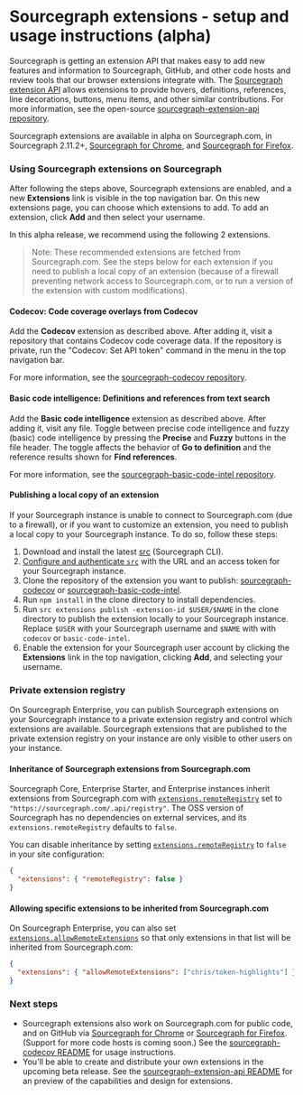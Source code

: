 # Sourcegraph extensions - setup and usage instructions (alpha)

Sourcegraph is getting an extension API that makes easy to add new features and information to Sourcegraph, GitHub, and other code hosts and review tools that our browser extensions integrate with. The [Sourcegraph extension API](https://github.com/sourcegraph/sourcegraph-extension-api) allows extensions to provide hovers, definitions, references, line decorations, buttons, menu items, and other similar contributions. For more information, see the open-source [sourcegraph-extension-api repository](https://github.com/sourcegraph/sourcegraph-extension-api).

Sourcegraph extensions are available in alpha on Sourcegraph.com, in Sourcegraph 2.11.2+, [Sourcegraph for Chrome](https://chrome.google.com/webstore/detail/sourcegraph/dgjhfomjieaadpoljlnidmbgkdffpack), and [Sourcegraph for Firefox](https://addons.mozilla.org/en-US/firefox/addon/sourcegraph/).

### Using Sourcegraph extensions on Sourcegraph

After following the steps above, Sourcegraph extensions are enabled, and a new **Extensions** link is visible in the top navigation bar. On this new extensions page, you can choose which extensions to add. To add an extension, click **Add** and then select your username.

In this alpha release, we recommend using the following 2 extensions.

> Note: These recommended extensions are fetched from Sourcegraph.com. See the steps below for each extension if you need to publish a local copy of an extension (because of a firewall preventing network access to Sourcegraph.com, or to run a version of the extension with custom modifications).

#### Codecov: Code coverage overlays from Codecov

Add the **Codecov** extension as described above. After adding it, visit a repository that contains Codecov code coverage data. If the repository is private, run the "Codecov: Set API token" command in the menu in the top navigation bar.

For more information, see the [sourcegraph-codecov repository](https://github.com/sourcegraph/sourcegraph-codecov).

#### Basic code intelligence: Definitions and references from text search

Add the **Basic code intelligence** extension as described above. After adding it, visit any file. Toggle between precise code intelligence and fuzzy (basic) code intelligence by pressing the **Precise** and **Fuzzy** buttons in the file header. The toggle affects the behavior of **Go to definition** and the reference results shown for **Find references**.

For more information, see the [sourcegraph-basic-code-intel repository](https://github.com/sourcegraph/sourcegraph-basic-code-intel).

#### Publishing a local copy of an extension

If your Sourcegraph instance is unable to connect to Sourcegraph.com (due to a firewall), or if you want to customize an extension, you need to publish a local copy to your Sourcegraph instance. To do so, follow these steps:

1. Download and install the latest [src](https://github.com/sourcegraph/src-cli) (Sourcegraph CLI).
1. [Configure and authenticate `src`](https://github.com/sourcegraph/src-cli#authentication) with the URL and an access token for your Sourcegraph instance.
1. Clone the repository of the extension you want to publish: [sourcegraph-codecov](https://github.com/sourcegraph/sourcegraph-codecov) or [sourcegraph-basic-code-intel](https://github.com/sourcegraph/sourcegraph-basic-code-intel).
1. Run `npm install` in the clone directory to install dependencies.
1. Run `src extensions publish -extension-id $USER/$NAME` in the clone directory to publish the extension locally to your Sourcegraph instance. Replace `$USER` with your Sourcegraph username and `$NAME` with with `codecov` or `basic-code-intel`.
1. Enable the extension for your Sourcegraph user account by clicking the **Extensions** link in the top navigation, clicking **Add**, and selecting your username.

### Private extension registry

On Sourcegraph Enterprise, you can publish Sourcegraph extensions on your Sourcegraph instance to a private extension registry and control which extensions are available. Sourcegraph extensions that are published to the private extension registry on your instance are only visible to other users on your instance.

#### Inheritance of Sourcegraph extensions from Sourcegraph.com

Sourcegraph Core, Enterprise Starter, and Enterprise instances inherit extensions from Sourcegraph.com with [`extensions.remoteRegistry`](/admin/site_config#remoteregistry) set to `"https://sourcegraph.com/.api/registry"`. The OSS version of Sourcegraph has no dependencies on external services, and its `extensions.remoteRegistry` defaults to `false`.

You can disable inheritance by setting [`extensions.remoteRegistry`](/admin/site_config#remoteregistry) to `false` in your site configuration:

```json
{
  "extensions": { "remoteRegistry": false }
}
```

#### Allowing specific extensions to be inherited from Sourcegraph.com

On Sourcegraph Enterprise, you can also set [`extensions.allowRemoteExtensions`](/admin/site_config#allowRemoteExtensions) so that only extensions in that list will be inherited from Sourcegraph.com:

```json
{
  "extensions": { "allowRemoteExtensions": ["chris/token-highlights"] }
}
```

### Next steps

- Sourcegraph extensions also work on Sourcegraph.com for public code, and on GitHub via [Sourcegraph for Chrome](https://chrome.google.com/webstore/detail/sourcegraph/dgjhfomjieaadpoljlnidmbgkdffpack) or [Sourcegraph for Firefox](https://addons.mozilla.org/en-US/firefox/addon/sourcegraph/). (Support for more code hosts is coming soon.) See the [sourcegraph-codecov README](https://github.com/sourcegraph/sourcegraph-codecov) for usage instructions.
- You'll be able to create and distribute your own extensions in the upcoming beta release. See the [sourcegraph-extension-api README](https://github.com/sourcegraph/sourcegraph-extension-api) for an preview of the capabilities and design for extensions.
